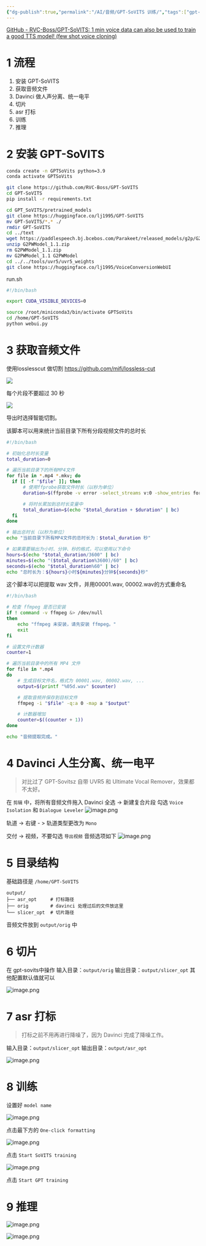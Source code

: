 ```yaml
---
{"dg-publish":true,"permalink":"/AI/音频/GPT-SoVITS 训练/","tags":["gpt-sovits","davinci"],"noteIcon":""}
---
```


[GitHub - RVC-Boss/GPT-SoVITS: 1 min voice data can also be used to train a good TTS model! (few shot voice cloning)](https://github.com/RVC-Boss/GPT-SoVITS)
# 1 流程

1. 安装 GPT-SoVITS
2. 获取音频文件
3. Davinci 做人声分离、统一电平
4. 切片
5. asr 打标
6. 训练
7. 推理

# 2 安装 GPT-SoVITS


``` bash
conda create -n GPTSoVits python=3.9
conda activate GPTSoVits

git clone https://github.com/RVC-Boss/GPT-SoVITS
cd GPT-SoVITS
pip install -r requirements.txt

cd GPT_SoVITS/pretrained_models
git clone https://huggingface.co/lj1995/GPT-SoVITS
mv GPT-SoVITS/*.* ./
rmdir GPT-SoVITS
cd ../text
wget https://paddlespeech.bj.bcebos.com/Parakeet/released_models/g2p/G2PWModel_1.1.zip
unzip G2PWModel_1.1.zip
rm G2PWModel_1.1.zip
mv G2PWModel_1.1 G2PWModel
cd ../../tools/uvr5/uvr5_weights
git clone https://huggingface.co/lj1995/VoiceConversionWebUI
```

run.sh
``` bash
#!/bin/bash

export CUDA_VISIBLE_DEVICES=0

source /root/miniconda3/bin/activate GPTSoVits
cd /home/GPT-SoVITS
python webui.py
```

# 3 获取音频文件

使用losslesscut 做切割
https://github.com/mifi/lossless-cut
   
![](https://nxl-tuchuang.oss-cn-beijing.aliyuncs.com/202408091218071.png)

  每个片段不要超过 30 秒

  ![](https://nxl-tuchuang.oss-cn-beijing.aliyuncs.com/202408091218072.png)

导出时选择智能切割。

该脚本可以用来统计当前目录下所有分段视频文件的总时长

  ``` bash
#!/bin/bash

# 初始化总时长变量
total_duration=0

# 遍历当前目录下的所有MP4文件
for file in *.mp4 *.mkv; do
    if [[ -f "$file" ]]; then
        # 使用ffprobe获取文件时长（以秒为单位）
        duration=$(ffprobe -v error -select_streams v:0 -show_entries format=duration -of default=noprint_wrappers=1:nokey=1 "$file")

        # 将时长累加到总时长变量中
        total_duration=$(echo "$total_duration + $duration" | bc)
    fi
done

# 输出总时长（以秒为单位）
echo "当前目录下所有MP4文件的总时长为：$total_duration 秒"

# 如果需要输出为小时、分钟、秒的格式，可以使用以下命令
hours=$(echo "$total_duration/3600" | bc)
minutes=$(echo "($total_duration%3600)/60" | bc)
seconds=$(echo "$total_duration%60" | bc)
echo "总时长为：${hours}小时${minutes}分钟${seconds}秒"
```


这个脚本可以把提取 wav 文件，并用00001.wav, 00002.wav的方式重命名

``` bash
#!/bin/bash

# 检查 ffmpeg 是否已安装
if ! command -v ffmpeg &> /dev/null
then
    echo "ffmpeg 未安装，请先安装 ffmpeg。"
    exit
fi

# 设置文件计数器
counter=1

# 遍历当前目录中的所有 MP4 文件
for file in *.mp4
do
    # 生成目标文件名，格式为 00001.wav, 00002.wav, ...
    output=$(printf "%05d.wav" $counter)

    # 提取音频并保存到目标文件
    ffmpeg -i "$file" -q:a 0 -map a "$output"

    # 计数器增加
    counter=$((counter + 1))
done

echo "音频提取完成。"
```


# 4 Davinci 人生分离、统一电平

> 对比过了 GPT-Sovitsz 自带 UVR5 和 Ultimate Vocal Remover，效果都不太好。

在 `剪辑` 中，将所有音频文件拖入 Davinci
全选 -> 新建复合片段
勾选 `Voice Isolation` 和 `Dialogue Leveler`
![image.png](https://nxl-tuchuang.oss-cn-beijing.aliyuncs.com/202408091009082.png)

轨道 -> 右键 - > 轨道类型更改为 `Mono`

交付 -> 视频，不要勾选 `导出视频`
音频选项如下
![image.png](https://nxl-tuchuang.oss-cn-beijing.aliyuncs.com/202408091032643.png)




# 5 目录结构

基础路径是 `/home/GPT-SoVITS`

``` text
output/
├── asr_opt     # 打标路径
├── orig        # davinci 处理过后的文件放这里
└── slicer_opt  # 切片路径
```

音频文件放到 `output/orig` 中

# 6 切片

在 gpt-sovits中操作
输入目录：`output/orig`
输出目录：`output/slicer_opt`
其他配置默认值就可以

![image.png](https://nxl-tuchuang.oss-cn-beijing.aliyuncs.com/202408091038570.png)


# 7 asr 打标

> 打标之前不用再进行降噪了，因为 Davinci 完成了降噪工作。

输入目录：`output/slicer_opt`
输出目录：`output/asr_opt`

![image.png](https://nxl-tuchuang.oss-cn-beijing.aliyuncs.com/202408091040493.png)



# 8 训练

设置好 `model name`

![image.png](https://nxl-tuchuang.oss-cn-beijing.aliyuncs.com/202408091221964.png)


点击最下方的 `One-click formatting`


![image.png](https://nxl-tuchuang.oss-cn-beijing.aliyuncs.com/202408091221965.png)

点击 `Start SoVITS training`

![image.png](https://nxl-tuchuang.oss-cn-beijing.aliyuncs.com/202408091221966.png)

点击 `Start GPT training`
# 9 推理

![image.png](https://nxl-tuchuang.oss-cn-beijing.aliyuncs.com/202408091221967.png)

![image.png](https://nxl-tuchuang.oss-cn-beijing.aliyuncs.com/202408091221968.png)
